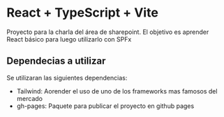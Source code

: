 # React + TypeScript + Vite

Proyecto para la charla del área de sharepoint. El objetivo es aprender React básico para luego utilizarlo con SPFx


## Dependecias a utilizar

Se utilizaran las siguientes dependencias:

- Tailwind: Aorender el uso de uno de los frameworks mas famosos del mercado
- gh-pages: Paquete para publicar el proyecto en github pages
